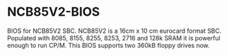 NCB85V2-BIOS
============

BIOS for NCB85V2 SBC. NCB85V2 is a 16cm x 10 cm eurocard format SBC. Populated with 8085, 8155, 8255, 8253, 2716
and 128k SRAM it is powerful enough to run CP/M. This BIOS supports two 360kB floppy drives now.
